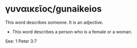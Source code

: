 # γυναικεῖος/gunaikeios
This word describes someone. It is an adjective.

* This word describes a person who is a female or a woman. 

See: 1 Peter 3:7
